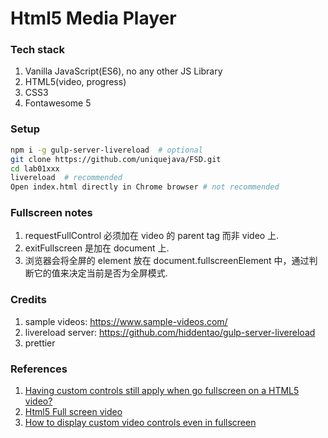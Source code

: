 # Html5 Media Player

### Tech stack

1. Vanilla JavaScript(ES6), no any other JS Library
2. HTML5(video, progress)
3. CSS3
4. Fontawesome 5

### Setup

```sh
npm i -g gulp-server-livereload  # optional
git clone https://github.com/uniquejava/FSD.git
cd lab01xxx
livereload  # recommended
Open index.html directly in Chrome browser # not recommended
```

### Fullscreen notes

1.  requestFullControl 必须加在 video 的 parent tag 而非 video 上.
2.  exitFullscreen 是加在 document 上.
3.  浏览器会将全屏的 element 放在 document.fullscreenElement 中，通过判断它的值来决定当前是否为全屏模式.

### Credits

1. sample videos: https://www.sample-videos.com/
2. livereload server: https://github.com/hiddentao/gulp-server-livereload
3. prettier

### References

1. [Having custom controls still apply when go fullscreen on a HTML5 video?](https://stackoverflow.com/questions/10115345/having-custom-controls-still-apply-when-go-fullscreen-on-a-html5-video)
2. [Html5 Full screen video](https://stackoverflow.com/questions/6039909/html5-full-screen-video)
3. [How to display custom video controls even in fullscreen](https://stackoverflow.com/questions/38134629/how-to-display-custom-video-controls-even-in-fullscreen)
